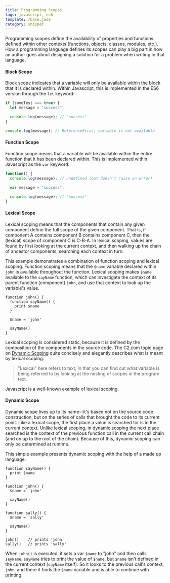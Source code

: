 ```yaml
---
title: Programming Scopes
tags: javascript, es6
template: /base.jade
category: snippet
---
```


Programming scopes define the availability of properties and functions defined within other contexts (functions, objects, classes, modules, etc.). How a programming language defines its scopes can play a big part in how an author goes about designing a solution for a problem when writing in that language.

#### Block Scope

Block scope indicates that a variable will only be available within the block that it is declared within. Within Javascript, this is implemented in the ES6 version through the `let` keyword:

```javascript
if (someTest === true) {
  let message = "success";

  console.log(message); // "success"
}

console.log(message); // ReferenceError; variable is not available
```

#### Function Scope

Function scope means that a variable will be available within the entire function that it has been declared within. This is implemented within Javascript as the `var` keyword:

```javascript
function() {
  console.log(message); // undefined (but doesn't raise an error)

  var message = "success";

  console.log(message); // "success"
}
```

#### Lexical Scope

Lexical scoping means that the components that contain any given component define the full scope of the given component. That is, if component A contains component B contains component C, then the (lexical) scope of component C is C-B-A. In lexical scoping, values are found by first looking at the current context, and then walking up the chain of ancestor components, searching each context in turn.

This example demonstrates a combination of function scoping and lexical scoping. Function scoping means that the `$name` variable declared within `john` is available throughout the function. Lexical scoping makes `$name` available to the `sayName` function, which can investigate the context of its parent function (component) `john`, and use that context to look up the variable's value.

```
function john() {
  function sayName() {
    print $name
  }

  $name = 'john'

  sayName()
}
```

Lexical scoping is considered static, because it is defined by the composition of the components in the source code. The C2.com topic page on [Dynamic Scoping](http://c2.com/cgi/wiki?DynamicScoping) quite concisely and elegantly describes what is meant by lexical scoping:

> "Lexical" here refers to text, in that you can find out what variable is being referred to by looking at the nesting of scopes in the program text.

Javascript is a well-known example of lexical scoping.

#### Dynamic Scope

Dynamic scope lives up to its name--it's based not on the source code construction, but on the series of calls that brought the code to its current point. Like a lexical scope, the first place a value is searched for is in the current context. Unlike lexical scoping, in dynamic scoping the next place searched is the context of the previous function call in the current call chain (and on up to the root of the chain). Because of this, dynamic scoping can only be determined at runtime.

This simple example presents dynamic scoping with the help of a made up language:

```
function sayName() {
  print $name
}

function john() {
  $name = 'john'

  sayName()
}

function sally() {
  $name = 'sally'

  sayName()   
}

john()    // prints 'john'
sally()   // prints 'sally'
```

When `john()` is executed, it sets a var `$name` to "john" and then calls `sayName`. `sayName` tries to print the value of `$name`, but `$name` isn't defined in the current context (`sayName` itself). So it looks to the previous call's context, `john`, and there it finds the `$name` variable and is able to continue with printing.
